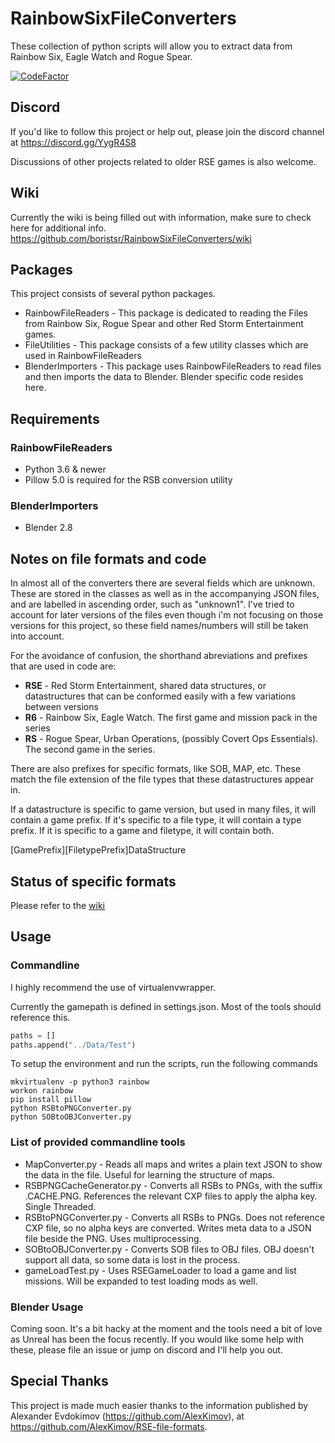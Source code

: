 # RainbowSixFileConverters

These collection of python scripts will allow you to extract data from Rainbow Six, Eagle Watch and Rogue Spear.

[![CodeFactor](https://www.codefactor.io/repository/github/boristsr/rainbowsixfileconverters/badge)](https://www.codefactor.io/repository/github/boristsr/rainbowsixfileconverters)

## Discord

If you'd like to follow this project or help out, please join the discord channel at https://discord.gg/YygR4S8

Discussions of other projects related to older RSE games is also welcome.

## Wiki

Currently the wiki is being filled out with information, make sure to check here for additional info.
https://github.com/boristsr/RainbowSixFileConverters/wiki

## Packages
This project consists of several python packages.

- RainbowFileReaders - This package is dedicated to reading the Files from Rainbow Six, Rogue Spear and other Red Storm Entertainment games.
- FileUtilities - This package consists of a few utility classes which are used in RainbowFileReaders
- BlenderImporters - This package uses RainbowFileReaders to read files and then imports the data to Blender. Blender specific code resides here.

## Requirements

### RainbowFileReaders

- Python 3.6 & newer
- Pillow 5.0 is required for the RSB conversion utility

### BlenderImporters

- Blender 2.8

## Notes on file formats and code

In almost all of the converters there are several fields which are unknown. These are stored in the classes as well as in the accompanying JSON files, and are labelled in ascending order, such as "unknown1". I've tried to account for later versions of the files even though i'm not focusing on those versions for this project, so these field names/numbers will still be taken into account.

For the avoidance of confusion, the shorthand abreviations and prefixes that are used in code are:

- **RSE** - Red Storm Entertainment, shared data structures, or datastructures that can be conformed easily with a few variations between versions
- **R6** - Rainbow Six, Eagle Watch. The first game and mission pack in the series
- **RS** - Rogue Spear, Urban Operations, (possibly Covert Ops Essentials). The second game in the series.

There are also prefixes for specific formats, like SOB, MAP, etc. These match the file extension of the file types that these datastructures appear in.

If a datastructure is specific to game version, but used in many files, it will contain a game prefix. If it's specific to a file type, it will contain a type prefix. If it is specific to a game and filetype, it will contain both.

\[GamePrefix\]\[FiletypePrefix\]DataStructure

## Status of specific formats

Please refer to the [wiki](https://github.com/boristsr/RainbowSixFileConverters/wiki)

## Usage

### Commandline

I highly recommend the use of virtualenvwrapper.

Currently the gamepath is defined in settings.json. Most of the tools should reference this.

```python
paths = []
paths.append("../Data/Test")
```

To setup the environment and run the scripts, run the following commands

```shell
mkvirtualenv -p python3 rainbow
workon rainbow
pip install pillow
python RSBtoPNGConverter.py
python SOBtoOBJConverter.py
```

### List of provided commandline tools

- MapConverter.py - Reads all maps and writes a plain text JSON to show the data in the file. Useful for learning the structure of maps.
- RSBPNGCacheGenerator.py - Converts all RSBs to PNGs, with the suffix .CACHE.PNG. References the relevant CXP files to apply the alpha key. Single Threaded.
- RSBtoPNGConverter.py - Converts all RSBs to PNGs. Does not reference CXP file, so no alpha keys are converted. Writes meta data to a JSON file beside the PNG. Uses multiprocessing.
- SOBtoOBJConverter.py - Converts SOB files to OBJ files. OBJ doesn't support all data, so some data is lost in the process.
- gameLoadTest.py - Uses RSEGameLoader to load a game and list missions. Will be expanded to test loading mods as well.

### Blender Usage

Coming soon. It's a bit hacky at the moment and the tools need a bit of love as Unreal has been the focus recently. If you would like some help with these, please file an issue or jump on discord and I'll help you out.

## Special Thanks

This project is made much easier thanks to the information published by Alexander Evdokimov (https://github.com/AlexKimov), at https://github.com/AlexKimov/RSE-file-formats.
